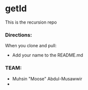 # getId

This is the recursion repo

### Directions:

When you clone and pull:
- Add your name to the README.md

### TEAM:
- Muhsin "Moose" Abdul-Musawwir
- 